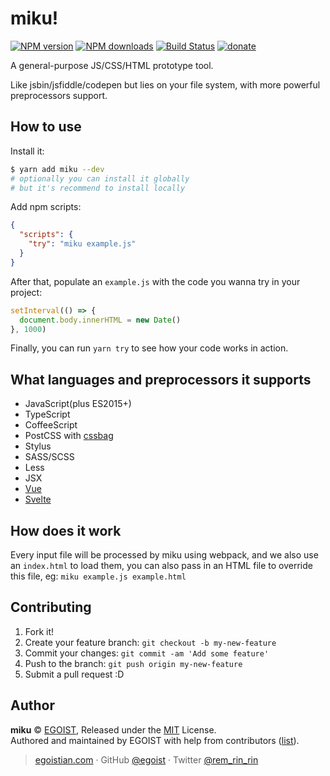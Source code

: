 # miku!

[![NPM version](https://img.shields.io/npm/v/miku.svg?style=flat)](https://npmjs.com/package/miku) [![NPM downloads](https://img.shields.io/npm/dm/miku.svg?style=flat)](https://npmjs.com/package/miku) [![Build Status](https://img.shields.io/circleci/project/egoist/miku/master.svg?style=flat)](https://circleci.com/gh/egoist/miku) [![donate](https://img.shields.io/badge/$-donate-ff69b4.svg?maxAge=2592000&style=flat)](https://github.com/egoist/donate)

A general-purpose JS/CSS/HTML prototype tool.

Like jsbin/jsfiddle/codepen but lies on your file system, with more powerful preprocessors support.

## How to use

Install it:

```bash
$ yarn add miku --dev
# optionally you can install it globally
# but it's recommend to install locally
```

Add npm scripts:

```json
{
  "scripts": {
    "try": "miku example.js"
  }
}
```

After that, populate an `example.js` with the code you wanna try in your project:

```js
setInterval(() => {
  document.body.innerHTML = new Date()
}, 1000)
```

Finally, you can run `yarn try` to see how your code works in action.

## What languages and preprocessors it supports

- JavaScript(plus ES2015+)
- TypeScript
- CoffeeScript
- PostCSS with [cssbag](https://github.com/egoist/cssbag)
- Stylus
- SASS/SCSS
- Less
- JSX
- [Vue](https://github.com/vuejs/vue-loader)
- [Svelte](https://github.com/sveltejs/svelte-loader)

## How does it work

Every input file will be processed by miku using webpack, and we also use an `index.html` to load them, you can also pass in an HTML file to override this file, eg: `miku example.js example.html`

## Contributing

1. Fork it!
2. Create your feature branch: `git checkout -b my-new-feature`
3. Commit your changes: `git commit -am 'Add some feature'`
4. Push to the branch: `git push origin my-new-feature`
5. Submit a pull request :D

## Author

**miku** © [EGOIST](https://github.com/egoist), Released under the [MIT](https://egoist.mit-license.org/) License.<br>
Authored and maintained by EGOIST with help from contributors ([list](https://github.com/egoist/miku/contributors)).

> [egoistian.com](https://egoistian.com) · GitHub [@egoist](https://github.com/egoist) · Twitter [@rem_rin_rin](https://twitter.com/rem_rin_rin)
